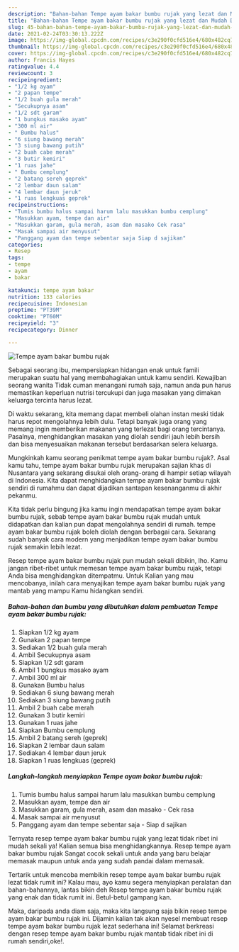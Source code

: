 ```yaml
---
description: "Bahan-bahan Tempe ayam bakar bumbu rujak yang lezat dan Mudah Dibuat"
title: "Bahan-bahan Tempe ayam bakar bumbu rujak yang lezat dan Mudah Dibuat"
slug: 45-bahan-bahan-tempe-ayam-bakar-bumbu-rujak-yang-lezat-dan-mudah-dibuat
date: 2021-02-24T03:30:13.222Z
image: https://img-global.cpcdn.com/recipes/c3e290f0cfd516e4/680x482cq70/tempe-ayam-bakar-bumbu-rujak-foto-resep-utama.jpg
thumbnail: https://img-global.cpcdn.com/recipes/c3e290f0cfd516e4/680x482cq70/tempe-ayam-bakar-bumbu-rujak-foto-resep-utama.jpg
cover: https://img-global.cpcdn.com/recipes/c3e290f0cfd516e4/680x482cq70/tempe-ayam-bakar-bumbu-rujak-foto-resep-utama.jpg
author: Francis Hayes
ratingvalue: 4.4
reviewcount: 3
recipeingredient:
- "1/2 kg ayam"
- "2 papan tempe"
- "1/2 buah gula merah"
- "Secukupnya asam"
- "1/2 sdt garam"
- "1 bungkus masako ayam"
- "300 ml air"
- " Bumbu halus"
- "6 siung bawang merah"
- "3 siung bawang putih"
- "2 buah cabe merah"
- "3 butir kemiri"
- "1 ruas jahe"
- " Bumbu cemplung"
- "2 batang sereh geprek"
- "2 lembar daun salam"
- "4 lembar daun jeruk"
- "1 ruas lengkuas geprek"
recipeinstructions:
- "Tumis bumbu halus sampai harum lalu masukkan bumbu cemplung"
- "Masukkan ayam, tempe dan air"
- "Masukkan garam, gula merah, asam dan masako Cek rasa"
- "Masak sampai air menyusut"
- "Panggang ayam dan tempe sebentar saja Siap d sajikan"
categories:
- Resep
tags:
- tempe
- ayam
- bakar

katakunci: tempe ayam bakar 
nutrition: 133 calories
recipecuisine: Indonesian
preptime: "PT39M"
cooktime: "PT60M"
recipeyield: "3"
recipecategory: Dinner

---
```



![Tempe ayam bakar bumbu rujak](https://img-global.cpcdn.com/recipes/c3e290f0cfd516e4/680x482cq70/tempe-ayam-bakar-bumbu-rujak-foto-resep-utama.jpg)

Sebagai seorang ibu, mempersiapkan hidangan enak untuk famili merupakan suatu hal yang membahagiakan untuk kamu sendiri. Kewajiban seorang  wanita Tidak cuman menangani rumah saja, namun anda pun harus memastikan keperluan nutrisi tercukupi dan juga masakan yang dimakan keluarga tercinta harus lezat.

Di waktu  sekarang, kita memang dapat membeli olahan instan meski tidak harus repot mengolahnya lebih dulu. Tetapi banyak juga orang yang memang ingin memberikan makanan yang terlezat bagi orang tercintanya. Pasalnya, menghidangkan masakan yang diolah sendiri jauh lebih bersih dan bisa menyesuaikan makanan tersebut berdasarkan selera keluarga. 



Mungkinkah kamu seorang penikmat tempe ayam bakar bumbu rujak?. Asal kamu tahu, tempe ayam bakar bumbu rujak merupakan sajian khas di Nusantara yang sekarang disukai oleh orang-orang di hampir setiap wilayah di Indonesia. Kita dapat menghidangkan tempe ayam bakar bumbu rujak sendiri di rumahmu dan dapat dijadikan santapan kesenanganmu di akhir pekanmu.

Kita tidak perlu bingung jika kamu ingin mendapatkan tempe ayam bakar bumbu rujak, sebab tempe ayam bakar bumbu rujak mudah untuk didapatkan dan kalian pun dapat mengolahnya sendiri di rumah. tempe ayam bakar bumbu rujak boleh diolah dengan berbagai cara. Sekarang sudah banyak cara modern yang menjadikan tempe ayam bakar bumbu rujak semakin lebih lezat.

Resep tempe ayam bakar bumbu rujak pun mudah sekali dibikin, lho. Kamu jangan ribet-ribet untuk memesan tempe ayam bakar bumbu rujak, tetapi Anda bisa menghidangkan ditempatmu. Untuk Kalian yang mau mencobanya, inilah cara menyajikan tempe ayam bakar bumbu rujak yang mantab yang mampu Kamu hidangkan sendiri.

<!--inarticleads1-->

##### Bahan-bahan dan bumbu yang dibutuhkan dalam pembuatan Tempe ayam bakar bumbu rujak:

1. Siapkan 1/2 kg ayam
1. Gunakan 2 papan tempe
1. Sediakan 1/2 buah gula merah
1. Ambil Secukupnya asam
1. Siapkan 1/2 sdt garam
1. Ambil 1 bungkus masako ayam
1. Ambil 300 ml air
1. Gunakan  Bumbu halus
1. Sediakan 6 siung bawang merah
1. Sediakan 3 siung bawang putih
1. Ambil 2 buah cabe merah
1. Gunakan 3 butir kemiri
1. Gunakan 1 ruas jahe
1. Siapkan  Bumbu cemplung
1. Ambil 2 batang sereh (geprek)
1. Siapkan 2 lembar daun salam
1. Sediakan 4 lembar daun jeruk
1. Siapkan 1 ruas lengkuas (geprek)




<!--inarticleads2-->

##### Langkah-langkah menyiapkan Tempe ayam bakar bumbu rujak:

1. Tumis bumbu halus sampai harum lalu masukkan bumbu cemplung
1. Masukkan ayam, tempe dan air
1. Masukkan garam, gula merah, asam dan masako - Cek rasa
1. Masak sampai air menyusut
1. Panggang ayam dan tempe sebentar saja - Siap d sajikan




Ternyata resep tempe ayam bakar bumbu rujak yang lezat tidak ribet ini mudah sekali ya! Kalian semua bisa menghidangkannya. Resep tempe ayam bakar bumbu rujak Sangat cocok sekali untuk anda yang baru belajar memasak maupun untuk anda yang sudah pandai dalam memasak.

Tertarik untuk mencoba membikin resep tempe ayam bakar bumbu rujak lezat tidak rumit ini? Kalau mau, ayo kamu segera menyiapkan peralatan dan bahan-bahannya, lantas bikin deh Resep tempe ayam bakar bumbu rujak yang enak dan tidak rumit ini. Betul-betul gampang kan. 

Maka, daripada anda diam saja, maka kita langsung saja bikin resep tempe ayam bakar bumbu rujak ini. Dijamin kalian tak akan nyesel membuat resep tempe ayam bakar bumbu rujak lezat sederhana ini! Selamat berkreasi dengan resep tempe ayam bakar bumbu rujak mantab tidak ribet ini di rumah sendiri,oke!.

